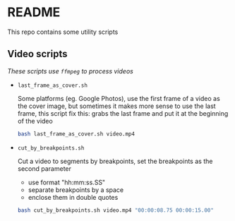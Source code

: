 # README

This repo contains some utility scripts

## Video scripts

*These scripts use `ffmpeg` to process videos*

- `last_frame_as_cover.sh`

  Some platforms (eg. Google Photos), use the first frame of a video as the cover image, but sometimes it makes more sense to use the last frame, this script fix this: grabs the last frame and put it at the beginning of the video

  ```sh
  bash last_frame_as_cover.sh video.mp4
  ```

- `cut_by_breakpoints.sh`

  Cut a video to segments by breakpoints, set the breakpoints as the second parameter
    - use format "hh:mm:ss.SS"
    - separate breakpoints by a space
    - enclose them in double quotes

  ```sh
  bash cut_by_breakpoints.sh video.mp4 "00:00:08.75 00:00:15.00"
  ```
